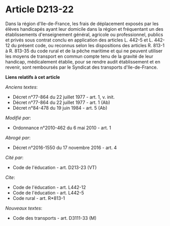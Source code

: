 # Article D213-22

Dans la région d'Ile-de-France, les frais de déplacement exposés par les élèves handicapés ayant leur domicile dans la région
et fréquentant un des établissements d'enseignement général, agricole ou professionnel, publics et privés sous contrat conclu
en application des articles L. 442-5 et L. 442-12 du présent code, ou reconnus selon les dispositions des articles R. 813-1 à
R. 813-35 du code rural et de la pêche maritime et qui ne peuvent utiliser les moyens de transport en commun compte tenu de
la gravité de leur handicap, médicalement établie, pour se rendre audit établissement et en revenir, sont remboursés par le
Syndicat des transports d'Ile-de-France.

**Liens relatifs à cet article**

_Anciens textes_:

  - Décret n°77-864 du 22 juillet 1977 - art. 1, v. init.
  - Décret n°77-864 du 22 juillet 1977 - art. 1 (Ab)
  - Décret n°84-478 du 19 juin 1984 - art. 5 (Ab)

_Modifié par_:

  - Ordonnance n°2010-462 du 6 mai 2010 - art. 1

_Abrogé par_:

  - Décret n°2016-1550 du 17 novembre 2016 - art. 4

_Cité par_:

  - Code de l'éducation - art. D213-23 (VT)

_Cite_:

  - Code de l'éducation - art. L442-12
  - Code de l'éducation - art. L442-5
  - Code rural - art. R*813-1

_Nouveaux textes_:

  - Code des transports - art. D3111-33 (M)
